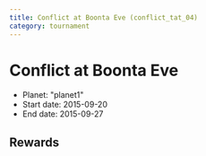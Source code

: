 ```yaml
---
title: Conflict at Boonta Eve (conflict_tat_04)
category: tournament
---
```

# Conflict at Boonta Eve

  * Planet: "planet1"
  * Start date: 2015-09-20
  * End date: 2015-09-27

## Rewards

